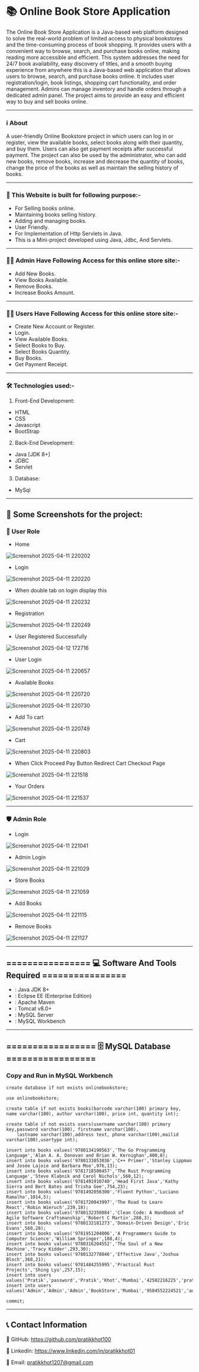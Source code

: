 # 📚 Online Book Store Application

The Online Book Store Application is a Java-based web platform designed to solve the real-world problem of limited access to physical bookstores and the time-consuming process of book shopping. It provides users with a convenient way to browse, search, and purchase books online, making reading more accessible and efficient. This system addresses the need for 24/7 book availability, easy discovery of titles, and a smooth buying experience from anywhere this is a Java-based web application that allows users to browse, search, and purchase books online. It includes user registration/login, book listings, shopping cart functionality, and order management. Admins can manage inventory and handle orders through a dedicated admin panel. The project aims to provide an easy and efficient way to buy and sell books online.

---

### ℹ️ About

A user-friendly Online Bookstore project in which users can log in or register, view the available books, select books along with their quantity, and buy them. Users can also get payment receipts after successful payment. The project can also be used by the administrator, who can add new books, remove books, increase and decrease the quantity of books, change the price of the books as well as maintain the selling history of books.

---

### 🎯 This Website is built for following purpose:-
- For Selling books online.
- Maintaining books selling history.
- Adding and managing books.
- User Friendly.
- For Implementation of Http Servlets in Java.
- This is a Mini-project developed using Java, Jdbc, And Servlets.

---

### 👨‍💼 Admin Have Following Access for this online store site:-
- Add New Books.
- View Books Available.
- Remove Books.
- Increase Books Amount.

---

### 🙋‍♂️ Users Have Following Access for this online store site:-
- Create New Account or Register.
- Login.
- View Available Books.
- Select Books to Buy.
- Select Books Quantity.
- Buy Books.
- Get Payment Receipt.

--- 

### 🛠️ Technologies used:-
1. Front-End Development:
- HTML
- CSS
- Javascript
- BootStrap

2. Back-End Development:
- Java [JDK 8+]
- JDBC
- Servlet

3. Database:
- MySql

---  

## 📸 Some Screenshots for the project:

### 👤 User Role

- Home
  
![Screenshot 2025-04-11 220202](https://github.com/user-attachments/assets/d331ef0f-73ca-432e-87fa-64cc0f4c3c60)

- Login
  
![Screenshot 2025-04-11 220220](https://github.com/user-attachments/assets/eea4d376-9b60-4318-b394-28abfefbf048)

- When double tab on login display this
  
![Screenshot 2025-04-11 220232](https://github.com/user-attachments/assets/7b7ee656-9c20-48c6-96e1-ca74182338df)

- Registration
  
![Screenshot 2025-04-11 220249](https://github.com/user-attachments/assets/72fac551-8b7e-422f-85c1-d8ff60b8ca98)

- User Registered Successfully
  
![Screenshot 2025-04-12 172716](https://github.com/user-attachments/assets/cc154d65-5ce7-4a5a-a1cf-be2ccced8095)

- User Login
  
![Screenshot 2025-04-11 220657](https://github.com/user-attachments/assets/db43f1ea-c687-412c-8720-b213227d591f)

- Available Books
  
![Screenshot 2025-04-11 220720](https://github.com/user-attachments/assets/5b3005f2-a4bf-4b0f-851b-a95739d9c43a)

![Screenshot 2025-04-11 220730](https://github.com/user-attachments/assets/41cb3d7e-b7b1-4c74-86fc-fa0921aa0d03)

- Add To cart
  
![Screenshot 2025-04-11 220749](https://github.com/user-attachments/assets/a232ee25-0026-4c18-a7ab-22da506991fc)

- Cart
  
![Screenshot 2025-04-11 220803](https://github.com/user-attachments/assets/7f3311c7-b7a2-443d-ae3a-98287995f051)

- When Click Proceed Pay Button Redirect Cart Checkout Page
  
![Screenshot 2025-04-11 221518](https://github.com/user-attachments/assets/33b52619-e2eb-4922-a70a-8df2c1df8342)

- Your Orders
  
![Screenshot 2025-04-11 221537](https://github.com/user-attachments/assets/49b846f0-d30b-4eb9-9760-cf93cafe71a3)

---

### 🛡️ Admin Role

- Login
  
![Screenshot 2025-04-11 221041](https://github.com/user-attachments/assets/a9caa54a-859e-4c8d-9d0a-160187cdff99)

- Admin Login
  
![Screenshot 2025-04-11 221029](https://github.com/user-attachments/assets/7cbfa0ac-c5b5-4b85-ba0e-d569b26ae8e5)

- Store Books
  
![Screenshot 2025-04-11 221059](https://github.com/user-attachments/assets/59485e53-d681-4d41-9e2d-48eb9ef1bde4)

- Add Books
  
![Screenshot 2025-04-11 221115](https://github.com/user-attachments/assets/30610cfb-87aa-40a0-8d5d-5ad48fdd71d8)

- Remove Books
  
![Screenshot 2025-04-11 221127](https://github.com/user-attachments/assets/52f22590-d5e9-470d-9f88-c84bacf6e278)

---

## ================ 💻 Software And Tools Required ================
- : Java JDK 8+ 
- : Eclipse EE (Enterprise Edition) 
- : Apache Maven 
- : Tomcat v8.0+
- : MySQL Server 
- : MySQL Workbench

---  

## ================= 🗄️ MySQL Database =================

### Copy and Run in MySQL Workbench

```
create database if not exists onlinebookstore;

use onlinebookstore;

create table if not exists books(barcode varchar(100) primary key, name varchar(100), author varchar(100), price int, quantity int);

create table if not exists users(username varchar(100) primary key,password varchar(100), firstname varchar(100),
    lastname varchar(100),address text, phone varchar(100),mailid varchar(100),usertype int);

insert into books values('9780134190563','The Go Programming Language','Alan A. A. Donovan and Brian W. Kernighan',400,8);
insert into books values('9780133053036','C++ Primer','Stanley Lippman and Josée Lajoie and Barbara Moo',976,13);
insert into books values('9781718500457','The Rust Programming Language','Steve Klabnik and Carol Nichols',560,12);
insert into books values('9781491910740','Head First Java','Kathy Sierra and Bert Bates and Trisha Gee',754,23);
insert into books values('9781492056300','Fluent Python','Luciano Ramalho',1014,5);
insert into books values('9781720043997','The Road to Learn React','Robin Wieruch',239,18);
insert into books values('9780132350884','Clean Code: A Handbook of Agile Software Craftsmanship','Robert C Martin',288,3);
insert into books values('9780132181273','Domain-Driven Design','Eric Evans',560,28);
insert into books values('9781951204006','A Programmers Guide to Computer Science','William Springer',188,4);
insert into books values('9780316204552','The Soul of a New Machine','Tracy Kidder',293,30);
insert into books values('9780132778046','Effective Java','Joshua Bloch',368,21);
insert into books values('9781484255995','Practical Rust Projects','Shing Lyu',257,15);
insert into users values('Pratik','password','Pratik','Khot','Mumbai','42502216225','pratikkhot@gmail.com',2);
insert into users values('Admin','Admin','Admin','BookStore','Mumbai','9584552224521','admin@gmail.com',1);

commit;

```

---

 ## 📞 Contact Information

  🐙 GitHub: https://github.com/pratikkhot100

  💼 LinkedIn: https://www.linkedin.com/in/pratikkhot01

  📧 Email: pratikkhot1207@gmail.com

